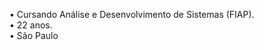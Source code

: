 • Cursando Análise e Desenvolvimento de Sistemas (FIAP). <br>
• 22 anos. <br>
• São Paulo <br>


<!---
caverzika/caverzika is a ✨ special ✨ repository because its `README.md` (this file) appears on your GitHub profile.
You can click the Preview link to take a look at your changes.
--->

